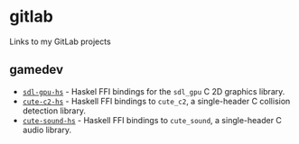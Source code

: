 # gitlab
Links to my GitLab projects

## gamedev

- [`sdl-gpu-hs`](https://gitlab.com/macaroni.dev/sdl-gpu-hs) - Haskel FFI bindings for the `sdl_gpu` C 2D graphics library. 
- [`cute-c2-hs`](https://gitlab.com/macaroni.dev/cute-c2-hs) - Haskell FFI bindings to `cute_c2`, a single-header C collision detection library.
- [`cute-sound-hs`](https://gitlab.com/macaroni.dev/cute-sound-hs) - Haskell FFI bindings to `cute_sound`, a single-header C audio library.
